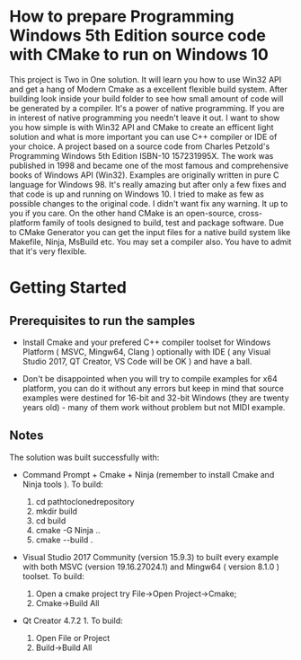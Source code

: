 # How to prepare Programming Windows 5th Edition source code with CMake to run on Windows 10 
This project is Two in One solution. It will learn you how to use Win32 API and get a hang of Modern Cmake as a excellent flexible build system. After building look inside your build folder to see how small amount of code will be generated by a compiler. It's a power of native programming. If you are in interest of native programming you needn't leave it out. I want to show you how simple is with Win32 API and CMake to create an efficent light solution and what is more important you can use C++ compiler or IDE of your choice. A project  based on  a source code from Charles Petzold's Programming Windows 5th Edition ISBN-10 157231995X. The work was published in 1998 and became one of the most famous and comprehensive books of Windows API (Win32). Examples are originally written in pure C language for Windows 98. It's really amazing but after only a few fixes and that code is up and running on Windows 10. I tried to make as few as possible changes to the original code. I didn't want fix any warning. It up to you if you care. On the other hand CMake is an open-source, cross-platform family of tools designed to build, test and package software. Due to CMake Generator you can get the input files for a native build system like Makefile, Ninja, MsBuild etc. You may set a compiler also. You have to admit that it's very flexible.
# Getting Started

## Prerequisites to run the samples
- Install Cmake and your prefered C++ compiler toolset for Windows Platform ( MSVC, Mingw64, Clang ) optionally with IDE ( any Visual Studio 2017, QT Creator, VS Code will be OK ) and have a ball.

- Don't be disappointed when you will try to compile examples for x64 platform, you can do it without any errors but keep in mind that source examples were destined for 16-bit and 32-bit Windows (they are twenty years old) - many of them work without problem but not MIDI example.

## Notes
The solution was built successfully with:
- Command Prompt + Cmake + Ninja (remember to install Cmake and Ninja tools ). To build:
  1. cd pathtoclonedrepository
  2. mkdir build
  3. cd build
  4. cmake -G Ninja ..
  5. cmake --build .
  
- Visual Studio 2017 Community (version 15.9.3)  to built every example with both MSVC (version 19.16.27024.1) and Mingw64 ( version 8.1.0 ) toolset. To build:
  1. Open a cmake project try File->Open Project->Cmake; 
  2. Cmake->Build All
- Qt Creator 4.7.2 1. To build:
  1. Open File or Project
  2. Build->Build All
